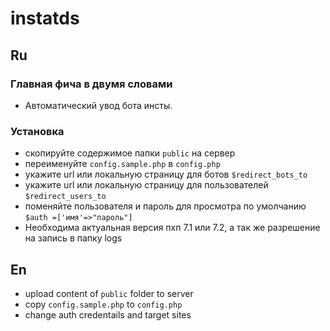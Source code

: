 # instatds

## Ru

### Главная фича в двумя словами
- Автоматический увод бота инсты.

### Установка
- скопируйте содержимое папки `public` на сервер
- переименуйте `config.sample.php` в `config.php`
- укажите url или локальную страницу для ботов `$redirect_bots_to`
- укажите url или локальную страницу для пользователей `$redirect_users_to`
- поменяйте пользователя и пароль для просмотра по умолчанию `$auth =['имя'=>"пароль"]`
- Необходима актуальная версия пхп 7.1 или 7.2, а так же разрешение на запись в папку logs

## En
- upload content of `public` folder to server
- copy `config.sample.php` to `config.php`
- change auth credentails and target sites




